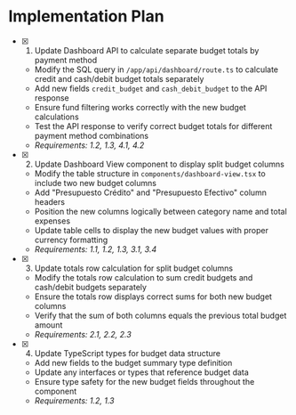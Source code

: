 # Implementation Plan

- [x] 1. Update Dashboard API to calculate separate budget totals by payment method

  - Modify the SQL query in `/app/api/dashboard/route.ts` to calculate credit and cash/debit budget totals separately
  - Add new fields `credit_budget` and `cash_debit_budget` to the API response
  - Ensure fund filtering works correctly with the new budget calculations
  - Test the API response to verify correct budget totals for different payment method combinations
  - _Requirements: 1.2, 1.3, 4.1, 4.2_

- [x] 2. Update Dashboard View component to display split budget columns

  - Modify the table structure in `components/dashboard-view.tsx` to include two new budget columns
  - Add "Presupuesto Crédito" and "Presupuesto Efectivo" column headers
  - Position the new columns logically between category name and total expenses
  - Update table cells to display the new budget values with proper currency formatting
  - _Requirements: 1.1, 1.2, 1.3, 3.1, 3.4_

- [x] 3. Update totals row calculation for split budget columns

  - Modify the totals row calculation to sum credit budgets and cash/debit budgets separately
  - Ensure the totals row displays correct sums for both new budget columns
  - Verify that the sum of both columns equals the previous total budget amount
  - _Requirements: 2.1, 2.2, 2.3_

- [x] 4. Update TypeScript types for budget data structure

  - Add new fields to the budget summary type definition
  - Update any interfaces or types that reference budget data
  - Ensure type safety for the new budget fields throughout the component
  - _Requirements: 1.2, 1.3_
